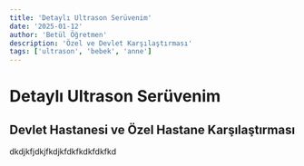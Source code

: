```yaml
---
title: 'Detaylı Ultrason Serüvenim'
date: '2025-01-12'
author: 'Betül Öğretmen'
description: 'Özel ve Devlet Karşılaştırması'
tags: ['ultrason', 'bebek', 'anne']
---
```


#  Detaylı Ultrason Serüvenim
## Devlet Hastanesi ve Özel Hastane Karşılaştırması
dkdjkfjdkjfkdjkfdkfkdkfdkfkd
